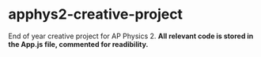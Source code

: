 # apphys2-creative-project
End of year creative project for AP Physics 2.
**All relevant code is stored in the App.js file, commented for readibility.**
